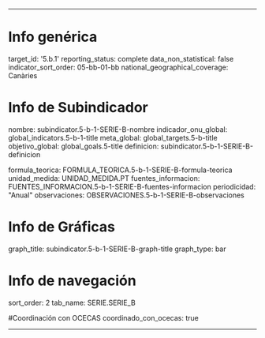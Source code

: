 ---

# Info genérica
target_id: '5.b.1'
reporting_status: complete
data_non_statistical: false
indicator_sort_order: 05-bb-01-bb
national_geographical_coverage: Canàries

# Info de Subindicador
nombre: subindicator.5-b-1-SERIE-B-nombre
indicador_onu_global: global_indicators.5-b-1-title
meta_global: global_targets.5-b-title
objetivo_global: global_goals.5-title
definicion: subindicator.5-b-1-SERIE-B-definicion

formula_teorica: FORMULA_TEORICA.5-b-1-SERIE-B-formula-teorica
unidad_medida: UNIDAD_MEDIDA.PT
fuentes_informacion: FUENTES_INFORMACION.5-b-1-SERIE-B-fuentes-informacion
periodicidad: "Anual"
observaciones: OBSERVACIONES.5-b-1-SERIE-B-observaciones
# Info de Gráficas
graph_title: subindicator.5-b-1-SERIE-B-graph-title
graph_type: bar

# Info de navegación
sort_order: 2
tab_name: SERIE.SERIE_B

#Coordinación con OCECAS
coordinado_con_ocecas: true

---
